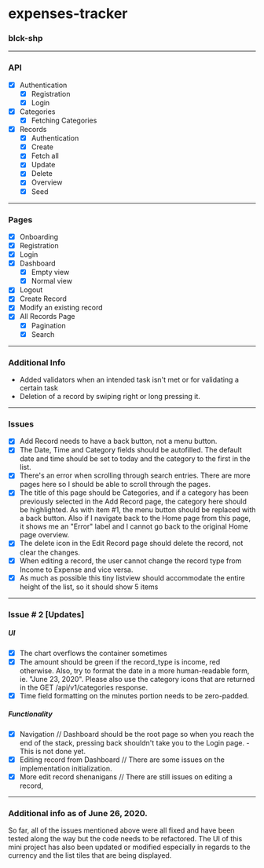 # expenses-tracker
### blck-shp

---

### API

- [x] Authentication
    - [x] Registration
    - [x] Login
- [x] Categories
    - [x] Fetching Categories
- [x] Records
    - [x] Authentication
    - [x] Create
    - [x] Fetch all
    - [x] Update
    - [x] Delete
    - [x] Overview
    - [x] Seed

---

### Pages

- [x] Onboarding
- [x] Registration
- [x] Login
- [x] Dashboard
    - [x] Empty view
    - [x] Normal view
- [x] Logout
- [x] Create Record
- [x] Modify an existing record
- [x] All Records Page
    - [x] Pagination
    - [x] Search

---

### Additional Info

- Added validators when an intended task isn't met or for validating a certain task
- Deletion of a record by swiping right or long pressing it.

---

### Issues

- [x] Add Record needs to have a back button, not a menu button.
- [x] The Date, Time and Category fields should be autofilled. The default date and time should be set to today and the category to the first in the list.
- [x] There's an error when scrolling through search entries. There are more pages here so I should be able to scroll through the pages.
- [x] The title of this page should be Categories, and if a category has been previously selected in the Add Record page, the category here should be highlighted. As with item #1, the menu button should be replaced with a back button. Also if I navigate back to the Home page from this page, it shows me an "Error" label and I cannot go back to the original Home page overview.
- [x] The delete icon in the Edit Record page should delete the record, not clear the changes.
- [x] When editing a record, the user cannot change the record type from Income to Expense and vice versa.
- [x] As much as possible this tiny listview should accommodate the entire height of the list, so it should show 5 items

---

### Issue # 2 [Updates]

##### UI
- [x] The chart overflows the container sometimes
- [x] The amount should be green if the record_type is income, red otherwise. Also, try to format the date in a more human-readable form, ie. "June 23, 2020". Please also use the category icons that are returned in the GET /api/v1/categories response. 
- [x] Time field formatting on the minutes portion needs to be zero-padded.

##### Functionality
- [x] Navigation // Dashboard should be the root page so when you reach the end of the stack, pressing back shouldn't take you to the Login page. - This is not done yet.
- [x]  Editing record from Dashboard // There are some issues on the implementation initialization.
- [x] More edit record shenanigans // There are still issues on editing a record,

---

### Additional info as of June 26, 2020.

So far, all of the issues mentioned above were all fixed and have been tested along the way but the code needs to be refactored. The UI of this mini project has also been updated or modified especially in regards to the currency and the list tiles that are being displayed.
